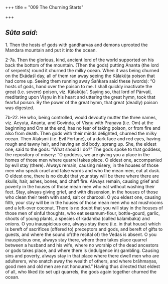 +++
title = "009 The Churning Starts"

+++
 

## *Sūta said*:

1\. Then the hosts of gods with gandharvas and demons uprooted the Mandara mountain and put it into the ocean.

2-7a. Then the glorious, kind, ancient lord of the world supported on his back the bottom of the mountain. (Then the gods) putting Ananta (the lord of serpents) round it churned the milky ocean. When it was being churned on the Ekādaśī day, all of them ran away seeing the Kālakūṭa poison that had come up. Seeing them running away Śaṅkara said these (words): “O hosts of gods, hand over the poison to me. I shall quickly inactivate the great (i.e. severe) poison, viz. Kālakūṭa”. Saying so, that lord of Pārvatī, meditating upon Viṣṇu in his heart and uttering the great hymn, took that fearful poison. By the power of the great hymn, that great (deadly) poison was digested.

7b-22. He who, being controlled, would devoutly mutter the three names, viz. Acyuta, Ananta, and Govinda, of Viṣṇu with Praṇava (i.e. Om) at the beginning and Om at the end, has no fear of taking poison, or from fire and also from death. Then gods with their minds delighted, churned the milky ocean. Then Alakṣmī (i.e. Evil Fortune), of a dark face and red eyes, having rough and tawny hair, and having an old body, sprang up. She, the eldest one, said to the gods: “What should I do?” The gods spoke to that goddess, the repository of misery: “O goddess, we are giving you a place in the homes of those men where quarrel takes place. O eldest one, accompanied by evil stay (there). Always remain, causing misery, in the houses of those men who speak cruel and false words and who the mean men, eat at dusk. O eldest one, there is no doubt that your stay will be there where there are skulls, hair, ashes, bones, and chaff fire. Always remain, causing grief and poverty in the houses of those mean men who eat without washing their feet. Stay, always giving grief, and with dissension, in the houses of those who clean their teeth with sand, salt or charcoal. O you eldest one, causing filth, your stay will be in the houses of those mean men who eat mushrooms and a left-over coconut. There is no doubt that you will stay in the houses of those men of sinful thoughts, who eat sesamum-flour, bottle-gourd, garlic, shoots of young plants, a species of kadamba (called kalambaka) and onions. O you inauspicious one, always stay there (i.e. in that house) which is bereft of sacrifices (offered to) preceptors and gods, and bereft of gifts to guests, and where the sound of(the recital of) the Vedas is absent. O you inauspicious one, always stay there, where there takes place quarrel between a husband and his wife, where no worship of the dead ancestors or gods takes place, and where there is (indulgence in) gambling. Causing sins and poverty, always stay in that place where there dwell men who are adulterers, who snatch away the wealth of others, and where brāhmaṇas, good men and old men are not honoured.” Having thus directed that eldest of all, who liked (to set up) quarrels, the gods again together churned the ocean.


